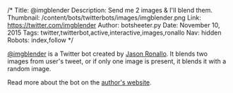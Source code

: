 /*
Title: @imgblender
Description: Send me 2 images & I'll blend them.
Thumbnail: /content/bots/twitterbots/images/imgblender.png
Link: https://twitter.com/imgblender
Author: botsheeter.py
Date: November 10, 2015
Tags: twitter,twitterbot,active,interactive,images,ronallo
Nav: hidden
Robots: index,follow
*/

[@imgblender](https://twitter.com/imgblender) is a Twitter bot created by [Jason Ronallo](https://twitter.com/ronallo). It blends two images from user's tweet, or if only one image is present, it blends it with a random image.

Read more about the bot on the [author's website](http://ronallo.com/bots/imgblender/).
